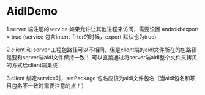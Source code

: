# AidlDemo


1.server 端注册的service 如果允许让其他进程来访问，需要设置 android:export = true (service 包含intent-filter的时候，export 默认也为true)

2.client 和 server 工程包路径可以不相同，但是client端的aidl文件所在的包路径是要和server端aidl文件保持一致！
可以直接通过将server端aidl整个文件夹拷贝的方式给client端集成

3.client 绑定service时，setPackage 包名应该为aidl文件包名（当aidl包名和项目包名不一致时需要注意的点！）